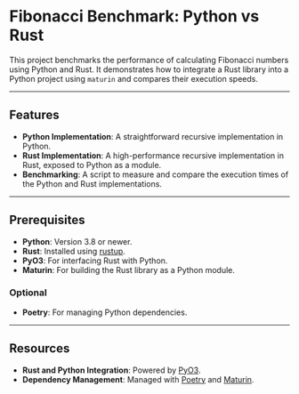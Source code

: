 # Fibonacci Benchmark: Python vs Rust

This project benchmarks the performance of calculating Fibonacci numbers using Python and Rust. It demonstrates how to integrate a Rust library into a Python project using `maturin` and compares their execution speeds.

---

## Features

- **Python Implementation**: A straightforward recursive implementation in Python.
- **Rust Implementation**: A high-performance recursive implementation in Rust, exposed to Python as a module.
- **Benchmarking**: A script to measure and compare the execution times of the Python and Rust implementations.

---

## Prerequisites

- **Python**: Version 3.8 or newer.
- **Rust**: Installed using [rustup](https://rustup.rs/).
- **PyO3**: For interfacing Rust with Python. 
- **Maturin**: For building the Rust library as a Python module.

### Optional

- **Poetry**: For managing Python dependencies.

---

## Resources

- **Rust and Python Integration**: Powered by [PyO3](https://pyo3.rs/).
- **Dependency Management**: Managed with [Poetry](https://python-poetry.org/) and [Maturin](https://github.com/PyO3/maturin).
